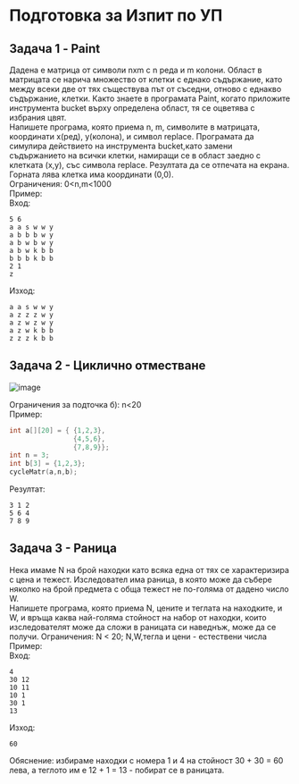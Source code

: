 # Подготовка за Изпит по УП

## Задача 1 - Paint
Дадена е матрица от символи nxm с n реда и m колони. Област в матрицата се нарича множество от клетки с еднако съдържание, като между всеки две от тях съществува път от
съседни, отново с еднакво съдържание, клетки. Както знаете в програмата Paint, когато приложите инструмента bucket върху определена област, тя се оцветява с избрания цвят.  
Напишете програма, която приема n, m, символите в матрицата, координати x(ред), y(колона), и символ replace.
Програмата да симулира действието на инструмента bucket,като замени
съдържанието на всички клетки, намиращи се в област заедно с клетката (x,y), със символа replace.
Резултата да се отпечата на екрана. Горната лява клетка има координати (0,0).  
Ограничения:
0<n,m<1000  
Пример:  
Вход:  
```text
5 6
a a s w w y
a b b b w y
a b w b w y
a b w k b b
b b b k b b
2 1
z
```
Изход: 
```
a a s w w y
a z z z w y
a z w z w y
a z w k b b
z z z k b b
```

## Задача 2 - Циклично отместване
![image](https://user-images.githubusercontent.com/107109124/211918679-447c8d69-2e9e-4263-80ac-d8b2a051f72c.png)

Ограничения за подточка б): n<20  
Пример:  
```cpp
int a[][20] = { {1,2,3},
                {4,5,6},
                {7,8,9}};
int n = 3;
int b[3] = {1,2,3};
cycleMatr(a,n,b);
```
Резултат:
```
3 1 2
5 6 4
7 8 9
```

## Задача 3 - Раница
Нека имаме N на брой находки като всяка една от тях се характеризира с цена и тежест.
Изследовател има раница, в която може да събере няколко на брой предмета с обща тежест не по-голяма от дадено число W.  
Напишете програма, която приема N, цените и теглата на находките, и W, и връща каква най-голяма стойност на набор от находки, които изследователят може да сложи в раницата си наведнъж, може да се получи.
Ограничения: N < 20; N,W,тегла и цени - естествени числа  
Пример:  
Вход:
```
4
30 12
10 11
10 1
30 1
13
```
Изход:
```
60
```
Обяснение: избираме находки с номера 1 и 4 на стойност 30 + 30 = 60 лева, а теглото им е 12 + 1 = 13 - побират се в раницата.
